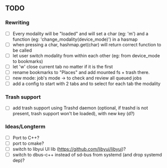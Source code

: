 ## TODO

### Rewriting
- [ ] Every modality will be "loaded" and will set a char (eg: 'm') and a function (eg: 'change_modality(device_mode)') in a hasmap
- [ ] when pressing a char, hashmap.get(char) will return correct function to be called
- [ ] let user switch modality from within each other (eg: from device_mode to bookmarks)
- [ ] let 'w' close current tab no matter if it is the first
- [ ] rename bookmarks to "Places" and add mounted fs + trash there.
- [ ] new mode: job's mode -> to check and review all queued jobs
- [ ] add a config to start with 2 tabs and to select for each tab the modality

### Trash support
- [ ] add trash support using Trashd daemon (optional, if trashd is not present, trash support won't be loaded), with new key (d?)

### Ideas/Longterm
- [ ] Port to C++?
- [ ] port to cmake?
- [ ] switch to libyui UI lib (https://github.com/libyui/libyui)?
- [ ] switch to dbus-c++ instead of sd-bus from systemd (and drop systemd dep)?
